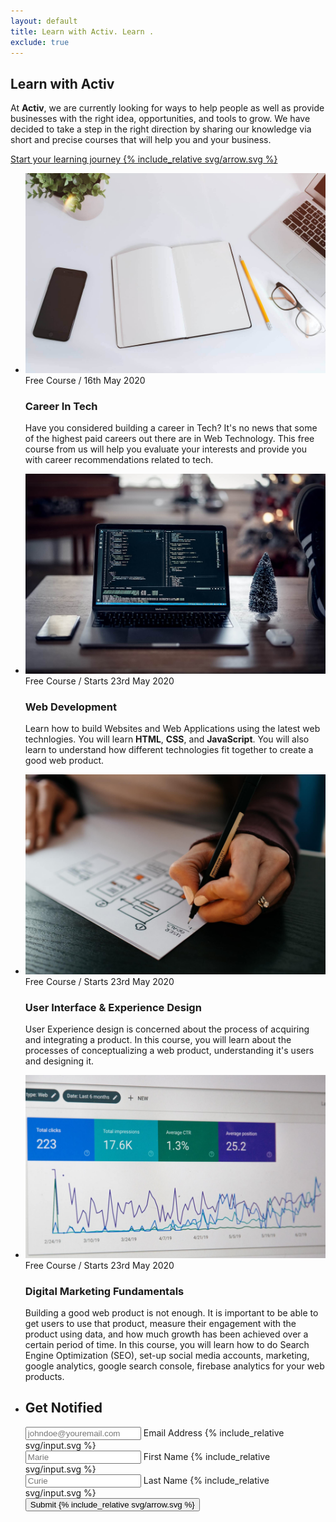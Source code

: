 ```yaml
---
layout: default
title: Learn with Activ. Learn .
exclude: true
---
```


<section id="jumbotron" class="jumbotron">
	<div class="heading_wrapper grid_cont">
		<div class="grid_cont_50perc">
			<h2 class="jumbotron_text">
				Learn with Activ
			</h2>
			<p>
				At <strong>Activ</strong>, we are currently looking for ways to help people as well as provide businesses with the right idea, opportunities, and tools to grow. We have decided to take a step in the right direction by sharing our knowledge via short and precise courses that will help you and your business.
			</p>
			<a href="#portfolio" class="btn">
				Start your learning journey
                {% include_relative svg/arrow.svg %}
			</a>
		</div>
	</div>
</section>
<section id="portfolio" class="portfolio">
	<ul class="portfolio_wrapper">
        <li class="portfolio_item career">
			<div class="grid_cont grid_align_center">
				<div class="portfolio_img_wrapper grid_cont_50perc">
					<img src="/img/tech-career-unsplash.jpg" class="portfolio_img">
				</div>
				<div class="portfolio_desc grid_cont_50perc">
					<div class="portfolio_desc_heading">
						<span class="portfolio_name">Free Course / 16th May 2020</span>
						<h3>Career In Tech</h3>
					</div>
					<p>
						Have you considered building a career in Tech? It's no news that some of the highest paid careers out there are in Web Technology. This free course from us will help you evaluate your interests and provide you with career recommendations related to tech.
					</p>
				</div>
			</div>
		</li>
		<li class="portfolio_item web-dev">
			<div class="grid_cont grid_align_center">
				<div class="portfolio_img_wrapper grid_cont_50perc">
					<img src="/img/web-dev-unsplash.jpg" class="portfolio_img">
				</div>
				<div class="portfolio_desc grid_cont_50perc">
					<div class="portfolio_desc_heading">
						<span class="portfolio_name">Free Course / Starts 23rd May 2020</span>
						<h3>Web Development</h3>
					</div>
					<p>
						Learn how to build Websites and Web Applications using the latest web technlogies. You will learn <strong>HTML</strong>, <strong>CSS</strong>, and <strong>JavaScript</strong>. You will also learn to understand how different technologies fit together to create a good web product.
					</p>
				</div>
			</div>
		</li>
        <li class="portfolio_item ui-ux">
			<div class="grid_cont grid_align_center">
				<div class="portfolio_img_wrapper grid_cont_50perc">
					<img src="/img/ux-unsplash.jpg" class="portfolio_img">
				</div>
				<div class="portfolio_desc grid_cont_50perc">
					<div class="portfolio_desc_heading">
						<span class="portfolio_name">Free Course / Starts 23rd May 2020</span>
						<h3>User Interface & Experience Design</h3>
					</div>
					<p>
						User Experience design is concerned about the process of acquiring and integrating a product. In this course, you will learn about the processes of conceptualizing a web product, understanding it's users and designing it.
					</p>
				</div>
			</div>
		</li>
        <li class="portfolio_item analytics">
			<div class="grid_cont grid_align_center">
				<div class="portfolio_img_wrapper grid_cont_50perc">
					<img src="/img/analytics-unsplash.jpg" class="portfolio_img">
				</div>
				<div class="portfolio_desc grid_cont_50perc">
					<div class="portfolio_desc_heading">
						<span class="portfolio_name">Free Course / Starts 23rd May 2020</span>
						<h3>Digital Marketing Fundamentals</h3>
					</div>
					<p>
                        Building a good web product is not enough. It is important to be able to get users to use that product, measure their engagement with the product using data, and how much growth has been achieved over a certain period of time. In this course, you will learn how to do Search Engine Optimization (SEO), set-up social media accounts, marketing, google analytics, google search console, firebase analytics for your web products.
					</p>
				</div>
			</div>
		</li>
        <li class="portfolio_item">
            <div class="grid_cont grid_align_center">
                <div class="grid_cont_50perc">
                    <h2 class="jumbotron_text">
                        Get Notified
                    </h2>
                    <form id="contact-form" action="https://digital.us7.list-manage.com/subscribe/post?u=6fe546d965fb441d060e8847a&amp;id=439c95db39" method="POST" name="mc-embedded-subscribe-form" class="wj-contact-form validate" target="_blank" novalidate>
                        <div class="input input--nao">
                            <input class="input__field input__field--nao required email" type="email" id="mce-EMAIL"  name="EMAIL" placeholder="johndoe@youremail.com"/>
                            <label class="input__label input__label--nao" for="input-1">
                                <span class="input__label-content input__label-content--nao">Email Address</span>
                            </label>
                            {% include_relative svg/input.svg %}
                        </div>
                        <div class="input input--nao">
                            <input class="input__field input__field--nao first-name" type="text" id="mce-FNAME" name="FNAME" placeholder="Marie" />
                            <label class="input__label input__label--nao" for="input-1">
                                <span class="input__label-content input__label-content--nao">First Name</span>
                            </label>
                            {% include_relative svg/input.svg %}
                        </div>
                        <div class="input input--nao">
                            <input class="input__field input__field--nao last-name" type="text" id="mce-LNAME" name="LNAME" placeholder="Curie" />
                            <label class="input__label input__label--nao" for="input-1">
                                <span class="input__label-content input__label-content--nao">Last Name</span>
                            </label>
                            {% include_relative svg/input.svg %}
                        </div>
                        <button class="btn">
                            Submit
                            {% include_relative svg/arrow.svg %}
                        </button>
                    </form>
                </div>
            </div>
        </li>
	</ul>
</section>